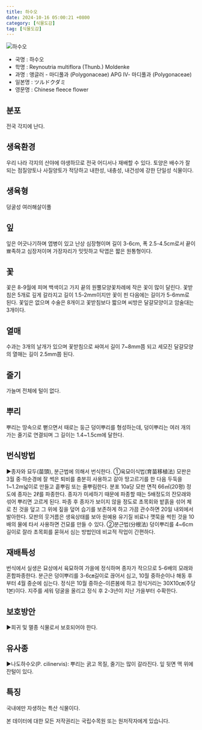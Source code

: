 ```yaml
---
title: 하수오
date: 2024-10-16 05:00:21 +0800
category: [식물도감]
tag: [식물도감]
---
```




![하수오](/fileUpload/plants/basic/Polygonaceae/Fallopia/1199/2_th2.JPG)
- 국명 : 하수오
- 학명 : Reynoutria multiflora (Thunb.) Moldenke
- 과명 : 앵글러 - 마디풀과 (Polygonaceae) APG Ⅳ- 마디풀과 (Polygonaceae)
- 일본명 : ツルドクダミ
- 영문명 : Chinese fleece flower


## 분포
전국 각지에 난다.
## 생육환경
우리 나라 각지의 산야에 야생하므로 전국 어디서나 재배할 수 있다. 토양은 배수가 잘 되는 점질양토나 사질양토가 적당하고 내한성, 내충성, 내건성에 강한 단일성 식물이다.
## 생육형
덩굴성 여러해살이풀 
## 잎
잎은 어긋나기하며 엽병이 있고 난상 심장형이며 길이 3-6cm, 폭 2.5-4.5cm로서 끝이 뾰족하고 심장저이며 가장자리가 밋밋하고 탁엽은 짧은 원통형이다.
## 꽃
꽃은 8-9월에 피며 백색이고 가지 끝의 원뿔모양꽃차례에 작은 꽃이 많이 달린다. 꽃받침은 5개로 깊게 갈라지고 길이 1.5-2mm이지만 꽃이 핀 다음에는 길이가 5-6mm로 된다. 꽃잎은 없으며 수술은 8개이고 꽃받침보다 짧으며 씨방은 달걀모양이고 암술대는 3개이다.
## 열매
수과는 3개의 날개가 있으며 꽃받침으로 싸여서 길이 7~8mm쯤 되고 세모진 달걀모양의 열매는 길이 2.5mm쯤 된다.
## 줄기
가늘며 전체에 털이 없다.
## 뿌리
뿌리는 땅속으로 뻗으면서 때로는 둥근 덩이뿌리를 형성하는데, 덩이뿌리는 여러 개의 가는 줄기로 연결되며 그 길이는 1.4~1.5cm에 달한다.
## 번식방법
▶종자와 묘두(苗頭), 분근법에 의해서 번식한다.①육묘이식법(育苗移植法)모판은 3월 중·하순경에 잘 썩은 퇴비를 충분히 사용하고 갈아 땅고르기를 한 다음 두둑을 1~1.2m넓이로 만들고 흩뿌림 또는 줄뿌림한다.분포 10a당 모판 면적 66㎡(20평) 정도에 종자는 2ℓ를 파종한다. 종자가 미세하기 때문에 파종할 때는 5배정도의 잔모래와 섞어 뿌리면 고르게 된다. 파종 후 종자가 보이지 않을 정도로 초목회와 밭흙을 섞어 체로 친 것을 덮고 그 위에 짚을 덮어 습기를 보존하게 하고 가끔 관수하면 20일 내외에서 발아한다.모판의 웃거름은 생육상태를 보아 원예용 유기질 비료나 깻묵을 썩힌 것을 10배의 물에 타서 사용하면 건묘를 만들 수 있다.②분근법(分根法)덩이뿌리를 4~6cm 길이로 잘라 초목회를 묻혀서 심는 방법인데 비교적 작업이 간편하다.
## 재배특성
번식에서 실생은 묘상에서 육묘하여 가을에 정식하며 종자가 작으므로 5-6배의 모래와 혼합파종한다. 분근은 덩이뿌리를 3-6㎝길이로 끊어서 심고, 10월 중하순이나 해동 후부터 4월 중순에 심는다.정식은 10월 중하순-이른봄에 하고 정식거리는 30X10㎝(주당 1본)이다. 지주를 세워 덩굴을 올리고 정식 후 2-3년이 지난 가을부터 수확한다.
## 보호방안
▶희귀 및 멸종 식물로서 보호되어야 한다.
## 유사종
▶나도하수오(P. cilinervis): 뿌리는 굵고 목질, 줄기는 많이 갈라진다. 잎 뒷면 맥 위에 잔털이 있다.
## 특징
국내에만 자생하는 특산 식물이다.






본 데이터에 대한 모든 저작권리는 국립수목원 또는 원저작자에게 있습니다.
